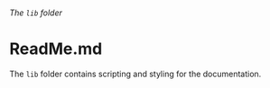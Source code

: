 ###### The `lib` folder

# ReadMe.md

The `lib` folder contains scripting and styling for the documentation.
